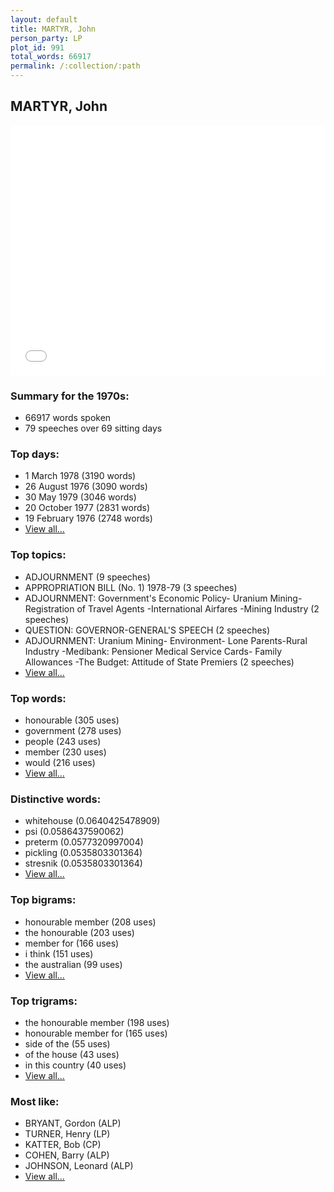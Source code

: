 ```yaml
---
layout: default
title: MARTYR, John
person_party: LP
plot_id: 991
total_words: 66917
permalink: /:collection/:path
---
```


## MARTYR, John

<iframe width="100%" height="400" frameborder="0" scrolling="no" src="//plot.ly/~wragge/991.embed"></iframe>


### Summary for the 1970s:

* 66917 words spoken
* 79 speeches over 69 sitting days


### Top days:

* 1 March 1978 (3190 words)
* 26 August 1976 (3090 words)
* 30 May 1979 (3046 words)
* 20 October 1977 (2831 words)
* 19 February 1976 (2748 words)
* [View all...](days/)


### Top topics:

* ADJOURNMENT (9 speeches)
* APPROPRIATION BILL (No. 1) 1978-79 (3 speeches)
* ADJOURNMENT: Government's Economic Policy- Uranium Mining-Registration of Travel Agents -International Airfares -Mining Industry (2 speeches)
* QUESTION: GOVERNOR-GENERAL'S SPEECH (2 speeches)
* ADJOURNMENT: Uranium Mining- Environment- Lone Parents-Rural Industry -Medibank: Pensioner Medical Service Cards- Family Allowances -The Budget: Attitude of State Premiers (2 speeches)
* [View all...](topics/)


### Top words:

* honourable (305 uses)
* government (278 uses)
* people (243 uses)
* member (230 uses)
* would (216 uses)
* [View all...](words/)


### Distinctive words:

* whitehouse (0.0640425478909)
* psi (0.0586437590062)
* preterm (0.0577320997004)
* pickling (0.0535803301364)
* stresnik (0.0535803301364)
* [View all...](sig_words/)


### Top bigrams:

* honourable member (208 uses)
* the honourable (203 uses)
* member for (166 uses)
* i think (151 uses)
* the australian (99 uses)
* [View all...](bigrams/)


### Top trigrams:

* the honourable member (198 uses)
* honourable member for (165 uses)
* side of the (55 uses)
* of the house (43 uses)
* in this country (40 uses)
* [View all...](trigrams/)


### Most like:

* BRYANT, Gordon (ALP)
* TURNER, Henry (LP)
* KATTER, Bob (CP)
* COHEN, Barry (ALP)
* JOHNSON, Leonard (ALP)
* [View all...](similarities/)

